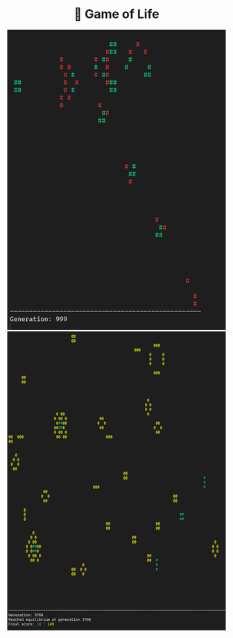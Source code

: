 <h1 align="center">🌱 Game of Life</h1>

<p align="center">
  <img src="assets/Capture.PNG" alt="Game of Life preview">
  <img src="assets/Capture-multi.PNG" alt="Game of Life multi">
</p>
